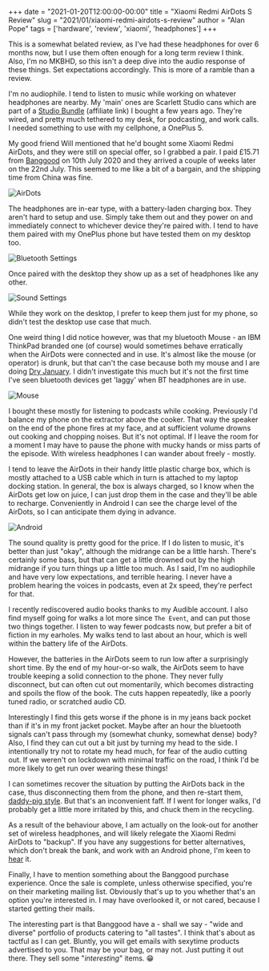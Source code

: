 +++
date = "2021-01-20T12:00:00-00:00"
title = "Xiaomi Redmi AirDots S Review"
slug = "2021/01/xiaomi-redmi-airdots-s-review"
author = "Alan Pope"
tags = ['hardware', 'review', 'xiaomi', 'headphones']
+++

This is a somewhat belated review, as I've had these headphones for over 6 months now, but I use them often enough for a long term review I think. Also, I'm no MKBHD, so this isn't a deep dive into the audio response of these things. Set expectations accordingly. This is more of a ramble than a review.

I'm no audiophile. I tend to listen to music while working on whatever headphones are nearby. My 'main' ones are Scarlett Studio cans which are part of a [Studio Bundle](https://geni.us/Iuy8e) (affiliate link) I bought a few years ago. They're wired, and pretty much tethered to my desk, for podcasting, and work calls. I needed something to use with my cellphone, a OnePlus 5.

My good friend Will mentioned that he'd bought some Xiaomi Redmi AirDots, and they were still on special offer, so I grabbed a pair. I paid £15.71 from [Banggood](https://www.banggood.com/Original-Xiaomi-Redmi-AirDots-S-Earphone-TWS-bluetooth-Headphone-Low-Lag-Mode-Stereo-Gaming-Headset-True-Wireless-Earbus-p-1666598.html) on 10th July 2020 and they arrived a couple of weeks later on the 22nd July. This seemed to me like a bit of a bargain, and the shipping time from China was fine.

![AirDots](/images/2021-01-20/airdots.jpg)

The headphones are in-ear type, with a battery-laden charging box. They aren't hard to setup and use. Simply take them out and they power on and immediately connect to whichever device they're paired with. I tend to have them paired with my OnePlus phone but have tested them on my desktop too. 

![Bluetooth Settings](/images/2021-01-20/bt.png)

Once paired with the desktop they show up as a set of headphones like any other.

![Sound Settings](/images/2021-01-20/sound.png)

While they work on the desktop, I prefer to keep them just for my phone, so didn't test the desktop use case that much. 

One weird thing I did notice however, was that my bluetooth Mouse - an IBM ThinkPad branded one (of course) would sometimes behave erratically when the AirDots were connected and in use. It's almost like the mouse (or operator) is drunk, but that can't the case because both my mouse and I are doing [Dry January](https://alcoholchange.org.uk/get-involved/campaigns/dry-january). I didn't investigate this much but it's not the first time I've seen bluetooth devices get 'laggy' when BT headphones are in use.

![Mouse](/images/2021-01-20/mouse.jpg)

I bought these mostly for listening to podcasts while cooking. Previously I'd balance my phone on the extractor above the cooker. That way the speaker on the end of the phone fires at my face, and at sufficient volume drowns out cooking and chopping noises. But it's not optimal. If I leave the room for a moment I may have to pause the phone with mucky hands or miss parts of the episode. With wireless headphones I can wander about freely - mostly.

I tend to leave the AirDots in their handy little plastic charge box, which is mostly attached to a USB cable which in turn is attached to my laptop docking station. In general, the box is always charged, so I know when the AirDots get low on juice, I can just drop them in the case and they'll be able to recharge. Conveniently in Android I can see the charge level of the AirDots, so I can anticipate them dying in advance.

![Android](/images/2021-01-20/android.jpg)

The sound quality is pretty good for the price. If I do listen to music, it's better than just "okay", although the midrange can be a little harsh. There's certainly some bass, but that can get a little drowned out by the high midrange if you turn things up a little too much. As I said, I'm no audiophile and have very low expectations, and terrible hearing. I never have a problem hearing the voices in podcasts, even at 2x speed, they're perfect for that. 

I recently rediscovered audio books thanks to my Audible account. I also find myself going for walks a lot more since `The Event`, and can put those two things together. I listen to way fewer podcasts now, but prefer a bit of fiction in my earholes. My walks tend to last about an hour, which is well within the battery life of the AirDots.

However, the batteries in the AirDots seem to run low after a surprisingly short time. By the end of my hour-or-so walk, the AirDots seem to have trouble keeping a solid connection to the phone. They never fully disconnect, but can often cut out momentarily, which becomes distracting and spoils the flow of the book. The cuts happen repeatedly, like a poorly tuned radio, or scratched audio CD. 

Interestingly I find this gets worse if the phone is in my jeans back pocket than if it's in my front jacket pocket. Maybe after an hour the bluetooth signals can't pass through my (somewhat chunky, somewhat dense) body? Also, I find they can cut out a bit just by turning my head to the side. I intentionally try not to rotate my head much, for fear of the audio cutting out. If we weren't on lockdown with minimal traffic on the road, I think I'd be more likely to get run over wearing these things!

I can sometimes recover the situation by putting the AirDots back in the case, thus disconnecting them from the phone, and then re-start them, [daddy-pig style](https://www.youtube.com/watch?v=fxqw0am27Fk). But that's an inconvenient faff. If I went for longer walks, I'd probably get a little more irritated by this, and chuck them in the recycling. 

As a result of the behaviour above, I am actually on the look-out for another set of wireless headphones, and will likely relegate the Xiaomi Redmi AirDots to "backup". If you have any suggestions for better alternatives, which don't break the bank, and work with an Android phone, I'm keen to [hear](/blog/contact) it.

Finally, I have to mention something about the Banggood purchase experience. Once the sale is complete, unless otherwise specified, you're on their marketing mailing list. Obviously that's up to you whether that's an option you're interested in. I may have overlooked it, or not cared, because I started getting their mails. 

The interesting part is that Banggood have a - shall we say - "wide and diverse" portfolio of products catering to "all tastes". I think that's about as tactful as I can get. Bluntly, you will get emails with sexytime products advertised to you. That may be your bag, or may not. Just putting it out there. They sell some "*interesting*" items. 😁